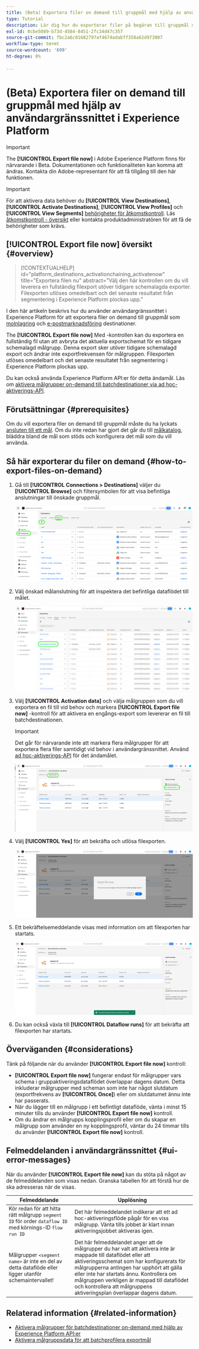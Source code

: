 ```yaml
---
title: (Beta) Exportera filer on demand till gruppmål med hjälp av användargränssnittet i Experience Platform
type: Tutorial
description: Lär dig hur du exporterar filer på begäran till gruppmål med hjälp av användargränssnittet i Experience Platform.
exl-id: 0cbe5089-b73d-4584-8451-2fc34d47c357
source-git-commit: fbc2a6c81682797af4674adabff358a62d973007
workflow-type: tm+mt
source-wordcount: '699'
ht-degree: 0%

---
```


# (Beta) Exportera filer on demand till gruppmål med hjälp av användargränssnittet i Experience Platform

>[!IMPORTANT]
>
>The **[!UICONTROL Export file now]** i Adobe Experience Platform finns för närvarande i Beta. Dokumentationen och funktionaliteten kan komma att ändras.
>Kontakta din Adobe-representant för att få tillgång till den här funktionen.

>[!IMPORTANT]
> 
>För att aktivera data behöver du **[!UICONTROL View Destinations]**, **[!UICONTROL Activate Destinations]**, **[!UICONTROL View Profiles]** och **[!UICONTROL View Segments]** [behörigheter för åtkomstkontroll](/help/access-control/home.md#permissions). Läs [åtkomstkontroll - översikt](/help/access-control/ui/overview.md) eller kontakta produktadministratören för att få de behörigheter som krävs.

## **[!UICONTROL Export file now]** översikt {#overview}

>[!CONTEXTUALHELP]
>id="platform_destinations_activationchaining_activatenow"
>title="Exportera filen nu"
>abstract="Välj den här kontrollen om du vill leverera en fullständig filexport utöver tidigare schemalagda exporter. Filexporten utlöses omedelbart och det senaste resultatet från segmentering i Experience Platform plockas upp."

I den här artikeln beskrivs hur du använder användargränssnittet i Experience Platform för att exportera filer on demand till gruppmål som [molnlagring](/help/destinations/catalog/cloud-storage/overview.md) och [e-postmarknadsföring](/help/destinations/catalog/email-marketing/overview.md) destinationer.

The **[!UICONTROL Export file now]** Med -kontrollen kan du exportera en fullständig fil utan att avbryta det aktuella exportschemat för en tidigare schemalagd målgrupp. Denna export sker utöver tidigare schemalagd export och ändrar inte exportfrekvensen för målgruppen. Filexporten utlöses omedelbart och det senaste resultatet från segmentering i Experience Platform plockas upp.

Du kan också använda Experience Platform API:er för detta ändamål. Läs om [aktivera målgrupper on-demand till batchdestinationer via ad hoc-aktiverings-API](/help/destinations/api/ad-hoc-activation-api.md).

## Förutsättningar {#prerequisites}

Om du vill exportera filer on demand till gruppmål måste du ha lyckats [ansluten till ett mål](./connect-destination.md). Om du inte redan har gjort det går du till [målkatalog](../catalog/overview.md), bläddra bland de mål som stöds och konfigurera det mål som du vill använda.

## Så här exporterar du filer on demand {#how-to-export-files-on-demand}

1. Gå till **[!UICONTROL Connections > Destinations]** väljer du **[!UICONTROL Browse]** och filtersymbolen för att visa befintliga anslutningar till önskade gruppmål.

   ![Bildmarkering som visar hur du kommer till fliken Bläddra och filtrerar befintliga dataflöden.](../assets/ui/activate-on-demand/browse-tab.png)

2. Välj önskad målanslutning för att inspektera det befintliga dataflödet till målet.

   ![En bild som markerar ett filtrerat dataflöde.](../assets/ui/activate-on-demand/filtered-dataflow.png)

3. Välj **[!UICONTROL Activation data]** och välja målgruppen som du vill exportera en fil till vid behov och markera **[!UICONTROL Export file now]** -kontroll för att aktivera en engångs-export som levererar en fil till batchdestinationen.

   >[!IMPORTANT]
   >
   >Det går för närvarande inte att markera flera målgrupper för att exportera flera filer samtidigt vid behov i användargränssnittet. Använd [ad hoc-aktiverings-API](/help/destinations/api/ad-hoc-activation-api.md) för det ändamålet.

   ![Bild som markerar knappen Exportera fil nu.](../assets/ui/activate-on-demand/activate-segment-on-demand.png)

4. Välj **[!UICONTROL Yes]** för att bekräfta och utlösa filexporten.

   ![Bild som visar bekräftelsedialogrutan för exportfilen.](../assets/ui/activate-on-demand/confirm-activation.png)

5. Ett bekräftelsemeddelande visas med information om att filexporten har startats.

   ![Bild som visar en bekräftelse på lyckad ad ad ad hoc-aktivering.](../assets/ui/activate-on-demand/ad-hoc-success.png)

6. Du kan också växla till **[!UICONTROL Dataflow runs]** för att bekräfta att filexporten har startats.

## Överväganden {#considerations}

Tänk på följande när du använder **[!UICONTROL Export file now]** kontroll:

* **[!UICONTROL Export file now]** fungerar endast för målgrupper vars schema i gruppaktiveringsdataflödet överlappar dagens datum. Detta inkluderar målgrupper med scheman som inte har något slutdatum (exportfrekvens av **[!UICONTROL Once]**) eller om slutdatumet ännu inte har passerats.
* När du lägger till en målgrupp i ett befintligt dataflöde, vänta i minst 15 minuter tills du använder **[!UICONTROL Export file now]** kontroll.
* Om du ändrar en målgrupps kopplingsprofil eller om du skapar en målgrupp som använder en ny kopplingsprofil, väntar du 24 timmar tills du använder **[!UICONTROL Export file now]** kontroll.

## Felmeddelanden i användargränssnittet {#ui-error-messages}

När du använder **[!UICONTROL Export file now]** kan du stöta på något av de felmeddelanden som visas nedan. Granska tabellen för att förstå hur de ska adresseras när de visas.

| Felmeddelande | Upplösning |
|---------|----------|
| Kör redan för att hitta rätt målgrupp `segment ID` för order `dataflow ID` med körnings-ID `flow run ID` | Det här felmeddelandet indikerar att ett ad hoc-aktiveringsflöde pågår för en viss målgrupp. Vänta tills jobbet är klart innan aktiveringsjobbet aktiveras igen. |
| Målgrupper `<segment name>` är inte en del av detta dataflöde eller ligger utanför schemaintervallet! | Det här felmeddelandet anger att de målgrupper du har valt att aktivera inte är mappade till dataflödet eller att aktiveringsschemat som har konfigurerats för målgrupperna antingen har upphört att gälla eller inte har startats ännu. Kontrollera om målgruppen verkligen är mappad till dataflödet och kontrollera att målgruppens aktiveringsplan överlappar dagens datum. |

## Relaterad information {#related-information}

* [Aktivera målgrupper för batchdestinationer on-demand med hjälp av Experience Platform API:er](/help/destinations/api/ad-hoc-activation-api.md)
* [Aktivera målgruppsdata för att batchprofilera exportmål](/help/destinations/ui/activate-batch-profile-destinations.md)

